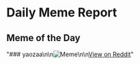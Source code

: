# Daily Meme Report

## Meme of the Day
"### yaozaa\n\n![Meme](https://i.redd.it/ug76ejzgzpee1.png)\n\n[View on Reddit](https://redd.it/1i80cwb)"

